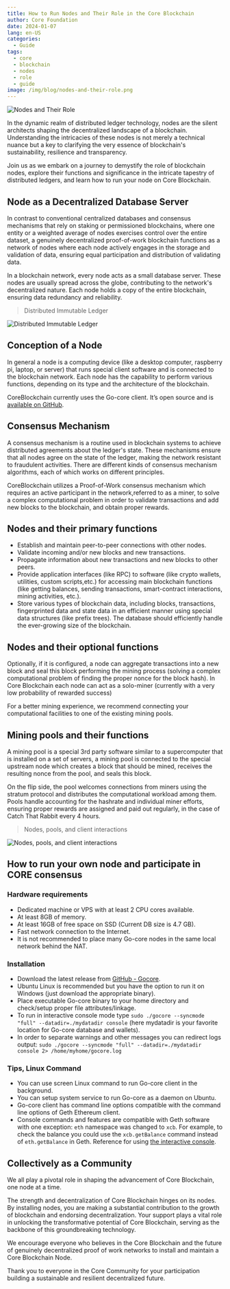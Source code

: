 ```yaml
---
title: How to Run Nodes and Their Role in the Core Blockchain
author: Core Foundation
date: 2024-01-07
lang: en-US
categories:
  - Guide
tags:
  - core
  - blockchain
  - nodes
  - role
  - guide
image: /img/blog/nodes-and-their-role.png
---
```

![Nodes and Their Role](/img/blog/core-nodes-nodes-and-their-role.png "Nodes and Their Role")

In the dynamic realm of distributed ledger technology, nodes are the silent architects shaping the decentralized landscape of a blockchain. Understanding the intricacies of these nodes is not merely a technical nuance but a key to clarifying the very essence of blockchain's sustainability, resilience and transparency.

<!--truncate-->

Join us as we embark on a journey to demystify the role of blockchain nodes, explore their functions and significance in the intricate tapestry of distributed ledgers, and learn how to run your node on Core Blockchain.

## Node as a Decentralized Database Server

In contrast to conventional centralized databases and consensus mechanisms that rely on staking or permissioned blockchains, where one entity or a weighted average of nodes exercises control over the entire dataset, a genuinely decentralized proof-of-work blockchain functions as a network of nodes where each node actively engages in the storage and validation of data, ensuring equal participation and distribution of validating data.

In a blockchain network, every node acts as a small database server. These nodes are usually spread across the globe, contributing to the network's decentralized nature. Each node holds a copy of the entire blockchain, ensuring data redundancy and reliability.

> Distributed Immutable Ledger

![Distributed Immutable Ledger](/img/blog/core-nodes-distributed-immutable-ledger.png "Distributed Immutable Ledger")

## Conception of a Node

In general a node is a computing device (like a desktop computer, raspberry pi, laptop, or server) that runs special client software and is connected to the blockchain network. Each node has the capability to perform various functions, depending on its type and the architecture of the blockchain.

CoreBlockchain currently uses the Go-core client. It’s open source and is [available on GitHub](https://github.com/core-coin/go-core).

## Consensus Mechanism

A consensus mechanism is a routine used in blockchain systems to achieve distributed agreements about the ledger's state. These mechanisms ensure that all nodes agree on the state of the ledger, making the network resistant to fraudulent activities. There are different kinds of consensus mechanism algorithms, each of which works on different principles.

CoreBlockchain utilizes a Proof-of-Work consensus mechanism which requires an active participant in the network,referred to as a miner, to solve a complex computational problem in order to validate transactions and add new blocks to the blockchain, and obtain proper rewards.

## Nodes and their primary functions

- Establish and maintain peer-to-peer connections with other nodes.
- Validate incoming and/or new blocks and new transactions.
- Propagate information about new transactions and new blocks to other peers.
- Provide application interfaces (like RPC) to software (like crypto wallets, utilities, custom scripts,etc.) for accessing main blockchain functions (like getting balances, sending transactions, smart-contract interactions, mining activities, etc.).
- Store various types of blockchain data, including blocks, transactions, fingerprinted data and state data in an efficient manner using special data structures (like prefix trees). The database should efficiently handle the ever-growing size of the blockchain.

## Nodes and their optional functions

Optionally, if it is configured, a node can aggregate transactions into a new block and seal this block performing the mining process (solving a complex computational problem of finding the proper nonce for the block hash). In Core Blockchain each node can act as a solo-miner (currently with a very low probability of rewarded success)

For a better mining experience, we recommend connecting your computational facilities to one of the existing mining pools.

## Mining pools and their functions

A mining pool is a special 3rd party software similar to a supercomputer that is installed on a set of servers, a mining pool is connected to the special upstream node which creates a block that should be mined, receives the resulting nonce from the pool, and seals this block.

On the flip side, the pool welcomes connections from miners using the stratum protocol and distributes the computational workload among them. Pools handle accounting for the hashrate and individual miner efforts, ensuring proper rewards are assigned and paid out regularly, in the case of Catch That Rabbit  every 4 hours.

> Nodes, pools, and client interactions

![Nodes, pools, and client interactions](/img/blog/core-nodes-nodes-pools-and-client-interactions.png "Nodes, pools, and client interactions")

## How to run your own node and participate in CORE consensus

### Hardware requirements

- Dedicated machine or VPS with at least 2 CPU cores available.
- At least 8GB of memory.
- At least 16GB of free space on SSD (Current DB size is 4.7 GB).
- Fast network connection to the Internet.
- It is not recommended to place many Go-core nodes in the same local network behind the NAT.

### Installation

- Download the latest release from [GitHub - Gocore](https://github.com/core-coin/go-core/releases/latest).
- Ubuntu Linux is recommended but you have the option to run it on Windows (just download the appropriate binary).
- Place executable Go-core binary to your home directory and check/setup proper file attributes/linkage.
- To run in interactive console mode type `sudo ./gocore --syncmode "full" --datadir=./mydatadir console` (here mydatadir is your favorite location for Go-core database and wallets).
- In order to separate warnings and other messages you can redirect logs output: `sudo ./gocore --syncmode "full" --datadir=./mydatadir console 2> /home/myhome/gocore.log`

### Tips, Linux Command

- You can use screen Linux command to run Go-core client in the  background.
- You can setup system service to run Go-core as a daemon on Ubuntu.
- Go-core client has command line options compatible with the command line options of Geth Ethereum client.
- Console commands and features are compatible with Geth software with one exception: `eth` namespace was changed to `xcb`. For example, to check the balance you could use the `xcb.getBalance` command instead of `eth.getBalance` in Geth.
Reference for using [the interactive console](https://geth.ethereum.org/docs/interacting-with-geth/javascript-console).

## Collectively as a Community

We all play a pivotal role in shaping the advancement of Core Blockchain, one node at a time.

The strength and decentralization of Core Blockchain hinges on its nodes. By installing nodes, you are making a substantial contribution to the growth of blockchain and endorsing decentralization. Your support plays a vital role in unlocking the transformative potential of Core Blockchain, serving as the backbone of this groundbreaking technology.

We encourage everyone who believes in the Core Blockchain and the future of genuinely decentralized proof of work networks to install and maintain a Core Blockchain Node.

Thank you to everyone in the Core Community for your participation building a sustainable and resilient decentralized future.

